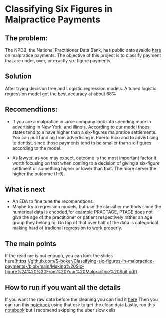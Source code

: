 # Classifying Six Figures in Malpractice Payments

## The problem:

The NPDB, the National Practitioner Data Bank, has public data avaible [here](https://www.npdb.hrsa.gov/resources/publicData.jsp) on malpratice payments. The objective of this project is to classify 
payment that are under, over, or exactly six-figure payments. 

## Solution

After trying decision tree and Logistic regression models. A tuned logistic regression model got the best accuracy at about 68%

## Recomendtions:
   - If you are a malpratice insurce company look into spending more in advertising in New York, and illinois. According to our model thoes states tend to a have higher than a six-figures malpratice settlements. You can pull funding from advertising in Puerto Rico and to advertising to dentist, since those payments tend to be smaller than six-figures according to the model. 

   - As lawyer, as you may expect, outcome is the most important factor it worth focusing on that when coming to a decision of giving a six-figure settlment or something higher or lower than that. The more server the higher the outcome (1-9).
   
## What is next
   - An EDA to fine tune the recomendtions.
   - Maybe try a regression models, but use the classifier methods since the numerical data is encoded,for example PRACTAGE, PTAGE does not give the age of the practitioner or patient respectively rather an age group they belong to. On top of that over half of the data is categorical making hard of tradional regression to work properly.

## The main points
If the read me is not enough, you can look the slides here(https://github.com/S-boker/Classifying-six-figures-in-malpractice-payments-/blob/main/Making%20Six-figure%24%20%20From%20Your%20Malpractice%20Suit.pdf)

## How to run if you want all the details
If you want the raw data before the cleaning you can find it [here](https://drive.google.com/drive/folders/160Bx6ybX8fGxCib0x8aF2_SmRWrggR8H?usp=sharing)
Then you can run this [notebook](https://github.com/S-boker/Classifying-six-figures-in-malpractice-payments-/blob/main/Data%20Cleaning/Data%20Cleaning.ipynb) using that csv to get the clean data
Lastly, run this [notebook](https://github.com/S-boker/Classifying-six-figures-in-malpractice-payments-/blob/main/EDA%20and%20Models-Main.ipynb) but I recomend skipping the uber slow cells
